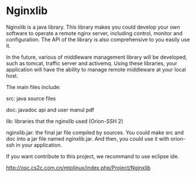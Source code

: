 Nginxlib
========

Nginxlib is a java library. This library makes you could develop your own software to operate a remote nginx server, including control, monitor and configuration. The API of the library is also comprehensive to you easily use it.

In the future, various of middleware management library will be developed, such as tomcat, traffic server and activemq. Using these libraries, your application will have the ability to manage remote middleware at your local host.

The main files include:

src: java source files

doc: javadoc api and user manul pdf

lib: libraries that the nginxlib used (Orion-SSH 2)

nginxlib.jar: the final jar file compiled by sources. You could make src and doc into a jar file named nginxlib.jar. And then,
 you could use it with orion-ssh in your application.

If you want contribute to this project, we recommand to use eclipse ide.

http://osc.cs2c.com.cn/mtolinux/index.php/Project/Nginxlib
